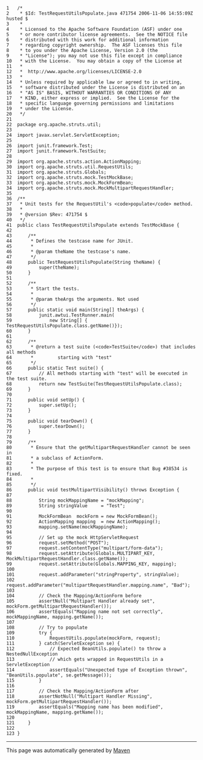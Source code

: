 
    1   /*
    2    * $Id: TestRequestUtilsPopulate.java 471754 2006-11-06 14:55:09Z husted $
    3    *
    4    * Licensed to the Apache Software Foundation (ASF) under one
    5    * or more contributor license agreements.  See the NOTICE file
    6    * distributed with this work for additional information
    7    * regarding copyright ownership.  The ASF licenses this file
    8    * to you under the Apache License, Version 2.0 (the
    9    * "License"); you may not use this file except in compliance
    10   * with the License.  You may obtain a copy of the License at
    11   *
    12   *  http://www.apache.org/licenses/LICENSE-2.0
    13   *
    14   * Unless required by applicable law or agreed to in writing,
    15   * software distributed under the License is distributed on an
    16   * "AS IS" BASIS, WITHOUT WARRANTIES OR CONDITIONS OF ANY
    17   * KIND, either express or implied.  See the License for the
    18   * specific language governing permissions and limitations
    19   * under the License.
    20   */
    21  
    22  package org.apache.struts.util;
    23  
    24  import javax.servlet.ServletException;
    25  
    26  import junit.framework.Test;
    27  import junit.framework.TestSuite;
    28  
    29  import org.apache.struts.action.ActionMapping;
    30  import org.apache.struts.util.RequestUtils;
    31  import org.apache.struts.Globals;
    32  import org.apache.struts.mock.TestMockBase;
    33  import org.apache.struts.mock.MockFormBean;
    34  import org.apache.struts.mock.MockMultipartRequestHandler;
    35  
    36  /**
    37   * Unit tests for the RequestUtil's <code>populate</code> method.
    38   *
    39   * @version $Rev: 471754 $
    40   */
    41  public class TestRequestUtilsPopulate extends TestMockBase {
    42  
    43      /**
    44       * Defines the testcase name for JUnit.
    45       *
    46       * @param theName the testcase's name.
    47       */
    48      public TestRequestUtilsPopulate(String theName) {
    49          super(theName);
    50      }
    51  
    52      /**
    53       * Start the tests.
    54       *
    55       * @param theArgs the arguments. Not used
    56       */
    57      public static void main(String[] theArgs) {
    58          junit.awtui.TestRunner.main(
    59              new String[] { TestRequestUtilsPopulate.class.getName()});
    60      }
    61  
    62      /**
    63       * @return a test suite (<code>TestSuite</code>) that includes all methods
    64       *         starting with "test"
    65       */
    66      public static Test suite() {
    67          // All methods starting with "test" will be executed in the test suite.
    68          return new TestSuite(TestRequestUtilsPopulate.class);
    69      }
    70  
    71      public void setUp() {
    72          super.setUp();
    73      }
    74  
    75      public void tearDown() {
    76          super.tearDown();
    77      }
    78  
    79      /**
    80       * Ensure that the getMultipartRequestHandler cannot be seen in
    81       * a subclass of ActionForm.
    82       *
    83       * The purpose of this test is to ensure that Bug #38534 is fixed.
    84       *
    85       */
    86      public void testMultipartVisibility() throws Exception {
    87  
    88          String mockMappingName = "mockMapping";
    89          String stringValue     = "Test";
    90  
    91          MockFormBean  mockForm = new MockFormBean();
    92          ActionMapping mapping  = new ActionMapping();
    93          mapping.setName(mockMappingName);
    94  
    95          // Set up the mock HttpServletRequest
    96          request.setMethod("POST");
    97          request.setContentType("multipart/form-data");
    98          request.setAttribute(Globals.MULTIPART_KEY, MockMultipartRequestHandler.class.getName());
    99          request.setAttribute(Globals.MAPPING_KEY, mapping);
    100 
    101         request.addParameter("stringProperty", stringValue);
    102         request.addParameter("multipartRequestHandler.mapping.name", "Bad");
    103 
    104         // Check the Mapping/ActionForm before
    105         assertNull("Multipart Handler already set",    mockForm.getMultipartRequestHandler());
    106         assertEquals("Mapping name not set correctly", mockMappingName, mapping.getName());
    107 
    108         // Try to populate
    109         try {
    110             RequestUtils.populate(mockForm, request);
    111         } catch(ServletException se) {
    112             // Expected BeanUtils.populate() to throw a NestedNullException
    113             // which gets wrapped in RequestUtils in a ServletException
    114             assertEquals("Unexpected type of Exception thrown", "BeanUtils.populate", se.getMessage());
    115         }
    116 
    117         // Check the Mapping/ActionForm after
    118         assertNotNull("Multipart Handler Missing", mockForm.getMultipartRequestHandler());
    119         assertEquals("Mapping name has been modified", mockMappingName, mapping.getName());
    120 
    121     }
    122 
    123 }

------------------------------------------------------------------------

This page was automatically generated by [Maven](http://maven.apache.org/)
